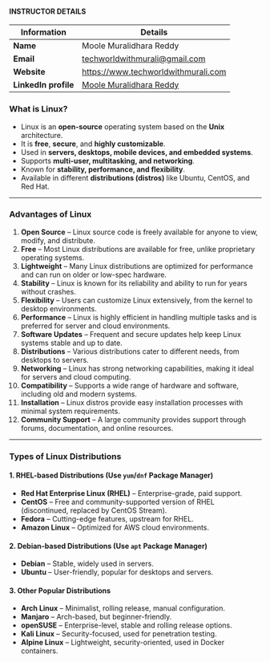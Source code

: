 #### INSTRUCTOR DETAILS

|  Information             | Details                                                                      |
|----------------------    |------------------------------------------------------------------------------|
| **Name**                 | Moole Muralidhara Reddy                                                      |
| **Email**                | techworldwithmurali@gmail.com                                                |
| **Website**              | https://www.techworldwithmurali.com               |
| **LinkedIn profile**     | [Moole Muralidhara Reddy](https://www.linkedin.com/in/moole-muralidhara-reddy) |

### What is Linux?  
- Linux is an **open-source** operating system based on the **Unix** architecture.  
- It is **free**, **secure**, and **highly customizable**.  
- Used in **servers, desktops, mobile devices, and embedded systems**.  
- Supports **multi-user, multitasking, and networking**.  
- Known for **stability, performance, and flexibility**.  
- Available in different **distributions (distros)** like Ubuntu, CentOS, and Red Hat.

---

### Advantages of Linux
1. **Open Source** – Linux source code is freely available for anyone to view, modify, and distribute.
2. **Free** – Most Linux distributions are available for free, unlike proprietary operating systems.
3. **Lightweight** – Many Linux distributions are optimized for performance and can run on older or low-spec hardware.
4. **Stability** – Linux is known for its reliability and ability to run for years without crashes.
5. **Flexibility** – Users can customize Linux extensively, from the kernel to desktop environments.
6. **Performance** – Linux is highly efficient in handling multiple tasks and is preferred for server and cloud environments.
7. **Software Updates** – Frequent and secure updates help keep Linux systems stable and up to date.
8. **Distributions** – Various distributions cater to different needs, from desktops to servers.
9. **Networking** – Linux has strong networking capabilities, making it ideal for servers and cloud computing.
10. **Compatibility** – Supports a wide range of hardware and software, including old and modern systems.
11. **Installation** – Linux distros provide easy installation processes with minimal system requirements.
12. **Community Support** – A large community provides support through forums, documentation, and online resources.

---

### Types of Linux Distributions  

#### **1. RHEL-based Distributions (Use `yum`/`dnf` Package Manager)**  
- **Red Hat Enterprise Linux (RHEL)** – Enterprise-grade, paid support.  
- **CentOS** – Free and community-supported version of RHEL (discontinued, replaced by CentOS Stream).  
- **Fedora** – Cutting-edge features, upstream for RHEL.  
- **Amazon Linux** – Optimized for AWS cloud environments.  

#### **2. Debian-based Distributions (Use `apt` Package Manager)**  
- **Debian** – Stable, widely used in servers.  
- **Ubuntu** – User-friendly, popular for desktops and servers.  

#### **3. Other Popular Distributions**  
- **Arch Linux** – Minimalist, rolling release, manual configuration.  
- **Manjaro** – Arch-based, but beginner-friendly.  
- **openSUSE** – Enterprise-level, stable and rolling release options.  
- **Kali Linux** – Security-focused, used for penetration testing.  
- **Alpine Linux** – Lightweight, security-oriented, used in Docker containers.  
